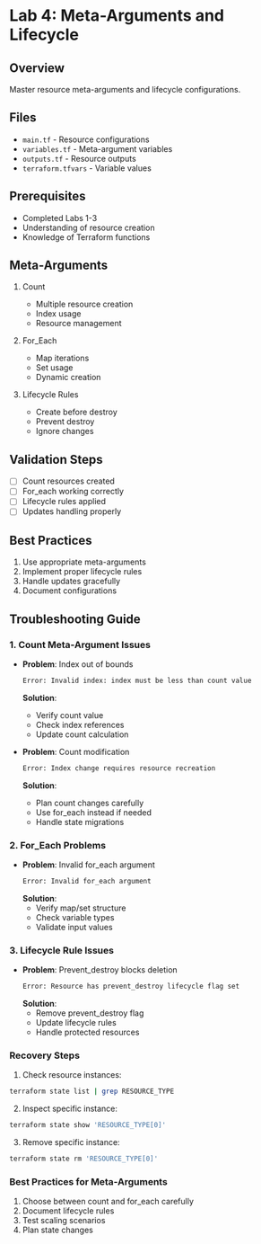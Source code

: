 # Lab 4: Meta-Arguments and Lifecycle

## Overview
Master resource meta-arguments and lifecycle configurations.

## Files
- `main.tf` - Resource configurations
- `variables.tf` - Meta-argument variables
- `outputs.tf` - Resource outputs
- `terraform.tfvars` - Variable values

## Prerequisites
- Completed Labs 1-3
- Understanding of resource creation
- Knowledge of Terraform functions

## Meta-Arguments
1. Count
   - Multiple resource creation
   - Index usage
   - Resource management

2. For_Each
   - Map iterations
   - Set usage
   - Dynamic creation

3. Lifecycle Rules
   - Create before destroy
   - Prevent destroy
   - Ignore changes

## Validation Steps
- [ ] Count resources created
- [ ] For_each working correctly
- [ ] Lifecycle rules applied
- [ ] Updates handling properly

## Best Practices
1. Use appropriate meta-arguments
2. Implement proper lifecycle rules
3. Handle updates gracefully
4. Document configurations 

## Troubleshooting Guide

### 1. Count Meta-Argument Issues
- **Problem**: Index out of bounds
  ```bash
  Error: Invalid index: index must be less than count value
  ```
  **Solution**:
  - Verify count value
  - Check index references
  - Update count calculation

- **Problem**: Count modification
  ```bash
  Error: Index change requires resource recreation
  ```
  **Solution**:
  - Plan count changes carefully
  - Use for_each instead if needed
  - Handle state migrations

### 2. For_Each Problems
- **Problem**: Invalid for_each argument
  ```bash
  Error: Invalid for_each argument
  ```
  **Solution**:
  - Verify map/set structure
  - Check variable types
  - Validate input values

### 3. Lifecycle Rule Issues
- **Problem**: Prevent_destroy blocks deletion
  ```bash
  Error: Resource has prevent_destroy lifecycle flag set
  ```
  **Solution**:
  - Remove prevent_destroy flag
  - Update lifecycle rules
  - Handle protected resources

### Recovery Steps
1. Check resource instances:
```bash
terraform state list | grep RESOURCE_TYPE
```

2. Inspect specific instance:
```bash
terraform state show 'RESOURCE_TYPE[0]'
```

3. Remove specific instance:
```bash
terraform state rm 'RESOURCE_TYPE[0]'
```

### Best Practices for Meta-Arguments
1. Choose between count and for_each carefully
2. Document lifecycle rules
3. Test scaling scenarios
4. Plan state changes